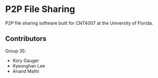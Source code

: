 # P2P File Sharing

P2P file sharing software built for CNT4007 at the University of Florida.

## Contributors
Group 35:
- Kory Gauger
- Kyeonghan Lee
- Anand Mathi